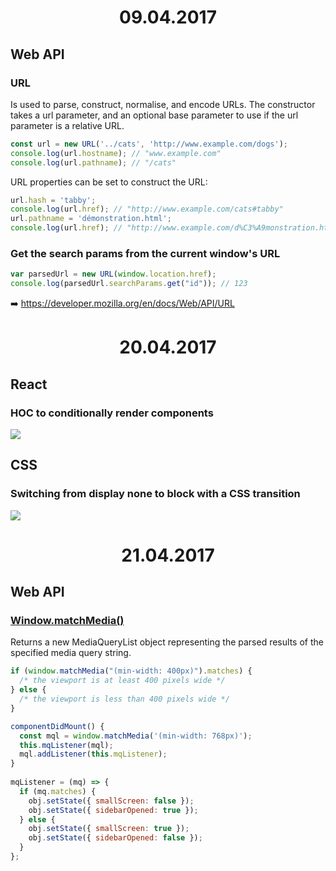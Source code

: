 <h1 align="center">09.04.2017</h1>

## Web API

### URL

Is used to parse, construct, normalise, and encode URLs.
The constructor takes a url parameter, and an optional base parameter to use if the url parameter is a relative URL.

```js
const url = new URL('../cats', 'http://www.example.com/dogs');
console.log(url.hostname); // "www.example.com"
console.log(url.pathname); // "/cats"
```

URL properties can be set to construct the URL:

```js
url.hash = 'tabby';
console.log(url.href); // "http://www.example.com/cats#tabby"
url.pathname = 'démonstration.html';
console.log(url.href); // "http://www.example.com/d%C3%A9monstration.html"
```

### Get the search params from the current window's URL

```js
var parsedUrl = new URL(window.location.href);
console.log(parsedUrl.searchParams.get("id")); // 123
```

:arrow_right: https://developer.mozilla.org/en/docs/Web/API/URL

<h1 align="center">20.04.2017</h1>

## React

### HOC to conditionally render components

![](https://pbs.twimg.com/media/DAJOO8UUIAAvsf3.jpg:large)

## CSS

### Switching from display none to block with a CSS transition

![](https://pbs.twimg.com/media/DANxOXjV0AAcxXT.png)

<h1 align="center">21.04.2017</h1>

## Web API

### [Window.matchMedia()](https://developer.mozilla.org/en-US/docs/Web/API/Window/matchMedia)

Returns a new MediaQueryList object representing the parsed results of the specified media query string.

```js
if (window.matchMedia("(min-width: 400px)").matches) {
  /* the viewport is at least 400 pixels wide */
} else {
  /* the viewport is less than 400 pixels wide */
}
```
```js
componentDidMount() {
  const mql = window.matchMedia('(min-width: 768px)');
  this.mqListener(mql);
  mql.addListener(this.mqListener);
}
  
mqListener = (mq) => {
  if (mq.matches) {
    obj.setState({ smallScreen: false });
    obj.setState({ sidebarOpened: true });
  } else {
    obj.setState({ smallScreen: true });
    obj.setState({ sidebarOpened: false });
  }
};
```

